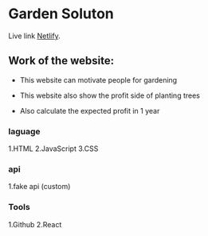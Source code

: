 # Garden Soluton

Live link [Netlify](https://laughing-haibt-6c4989.netlify.app/).

## Work of the website:

* This website can motivate people for gardening

* This website also show the profit side of planting trees

* Also calculate the expected profit in 1 year

### laguage
1.HTML
2.JavaScript
3.CSS

### api
1.fake api (custom)

### Tools
1.Github
2.React